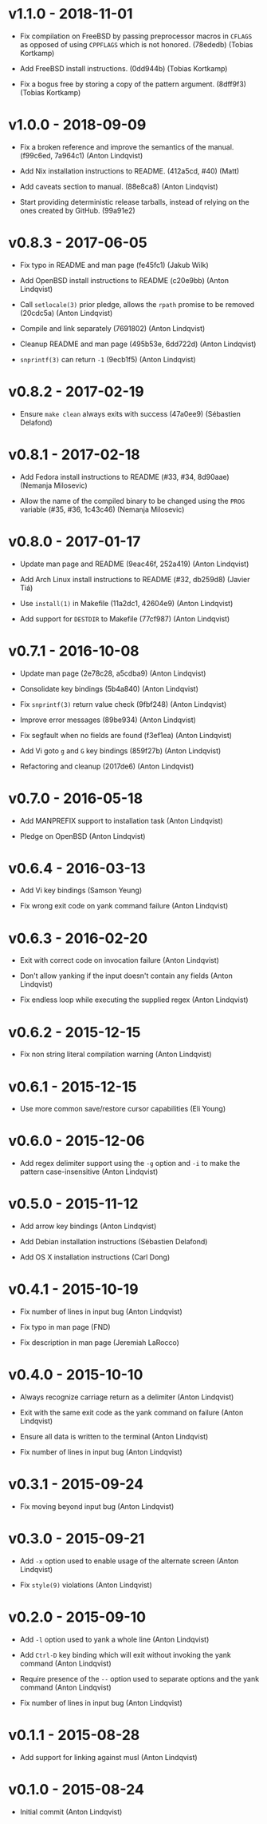 v1.1.0 - 2018-11-01
===================

- Fix compilation on FreeBSD by passing preprocessor macros in `CFLAGS` as
  opposed of using `CPPFLAGS` which is not honored.
  (78ededb)
  (Tobias Kortkamp)

- Add FreeBSD install instructions.
  (0dd944b)
  (Tobias Kortkamp)

- Fix a bogus free by storing a copy of the pattern argument.
  (8dff9f3)
  (Tobias Kortkamp)

v1.0.0 - 2018-09-09
===================

- Fix a broken reference and improve the semantics of the manual.
  (f99c6ed, 7a964c1)
  (Anton Lindqvist)

- Add Nix installation instructions to README.
  (412a5cd, #40)
  (Matt)

- Add caveats section to manual.
  (88e8ca8)
  (Anton Lindqvist)

- Start providing deterministic release tarballs,
  instead of relying on the ones created by GitHub.
  (99a91e2)

v0.8.3 - 2017-06-05
===================

- Fix typo in README and man page (fe45fc1) (Jakub Wilk)

- Add OpenBSD install instructions to README (c20e9bb) (Anton Lindqvist)

- Call `setlocale(3)` prior pledge, allows the `rpath` promise to be removed
  (20cdc5a) (Anton Lindqvist)

- Compile and link separately (7691802) (Anton Lindqvist)

- Cleanup README and man page (495b53e, 6dd722d) (Anton Lindqvist)

- `snprintf(3)` can return `-1` (9ecb1f5) (Anton Lindqvist)

v0.8.2 - 2017-02-19
===================

- Ensure `make clean` always exits with success (47a0ee9) (Sébastien Delafond)

v0.8.1 - 2017-02-18
===================

- Add Fedora install instructions to README (#33, #34, 8d90aae) (Nemanja
  Milosevic)

- Allow the name of the compiled binary to be changed using the `PROG` variable
  (#35, #36, 1c43c46) (Nemanja Milosevic)

v0.8.0 - 2017-01-17
===================

- Update man page and README (9eac46f, 252a419) (Anton Lindqvist)

- Add Arch Linux install instructions to README (#32, db259d8) (Javier Tiá)

- Use `install(1)` in Makefile (11a2dc1, 42604e9) (Anton Lindqvist)

- Add support for `DESTDIR` to Makefile (77cf987) (Anton Lindqvist)

v0.7.1 - 2016-10-08
===================

- Update man page (2e78c28, a5cdba9) (Anton Lindqvist)

- Consolidate key bindings (5b4a840) (Anton Lindqvist)

- Fix `snprintf(3)` return value check (9fbf248) (Anton Lindqvist)

- Improve error messages (89be934) (Anton Lindqvist)

- Fix segfault when no fields are found (f3ef1ea) (Anton Lindqvist)

- Add Vi goto `g` and `G` key bindings (859f27b) (Anton Lindqvist)

- Refactoring and cleanup (2017de6) (Anton Lindqvist)

v0.7.0 - 2016-05-18
===================

- Add MANPREFIX support to installation task (Anton Lindqvist)

- Pledge on OpenBSD (Anton Lindqvist)

v0.6.4 - 2016-03-13
===================

- Add Vi key bindings (Samson Yeung)

- Fix wrong exit code on yank command failure (Anton Lindqvist)

v0.6.3 - 2016-02-20
===================

- Exit with correct code on invocation failure (Anton Lindqvist)

- Don't allow yanking if the input doesn't contain any fields (Anton Lindqvist)

- Fix endless loop while executing the supplied regex (Anton Lindqvist)

v0.6.2 - 2015-12-15
===================

- Fix non string literal compilation warning (Anton Lindqvist)

v0.6.1 - 2015-12-15
===================

- Use more common save/restore cursor capabilities (Eli Young)

v0.6.0 - 2015-12-06
===================

- Add regex delimiter support using the `-g` option and `-i` to make the pattern
  case-insensitive (Anton Lindqvist)

v0.5.0 - 2015-11-12
===================

- Add arrow key bindings (Anton Lindqvist)

- Add Debian installation instructions (Sébastien Delafond)

- Add OS X installation instructions (Carl Dong)

v0.4.1 - 2015-10-19
===================

- Fix number of lines in input bug (Anton Lindqvist)

- Fix typo in man page (FND)

- Fix description in man page (Jeremiah LaRocco)

v0.4.0 - 2015-10-10
===================

- Always recognize carriage return as a delimiter (Anton Lindqvist)

- Exit with the same exit code as the yank command on failure (Anton Lindqvist)

- Ensure all data is written to the terminal (Anton Lindqvist)

- Fix number of lines in input bug (Anton Lindqvist)

v0.3.1 - 2015-09-24
===================

- Fix moving beyond input bug (Anton Lindqvist)

v0.3.0 - 2015-09-21
===================

- Add `-x` option used to enable usage of the alternate screen (Anton Lindqvist)

- Fix `style(9)` violations (Anton Lindqvist)

v0.2.0 - 2015-09-10
===================

- Add `-l` option used to yank a whole line (Anton Lindqvist)

- Add `Ctrl-D` key binding which will exit without invoking the yank command
  (Anton Lindqvist)

- Require presence of the `--` option used to separate options and the yank
  command (Anton Lindqvist)

- Fix number of lines in input bug (Anton Lindqvist)

v0.1.1 - 2015-08-28
===================

- Add support for linking against musl (Anton Lindqvist)

v0.1.0 - 2015-08-24
===================

- Initial commit (Anton Lindqvist)

